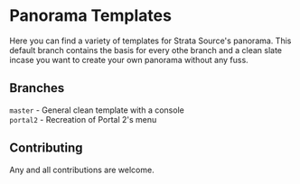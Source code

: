 # Panorama Templates
Here you can find a variety of templates for Strata Source's panorama. This default branch contains the basis for every othe branch and a clean slate incase you want to create your own panorama without any fuss.

## Branches
`master` - General clean template with a console  
`portal2` - Recreation of Portal 2's menu  

## Contributing
Any and all contributions are welcome.